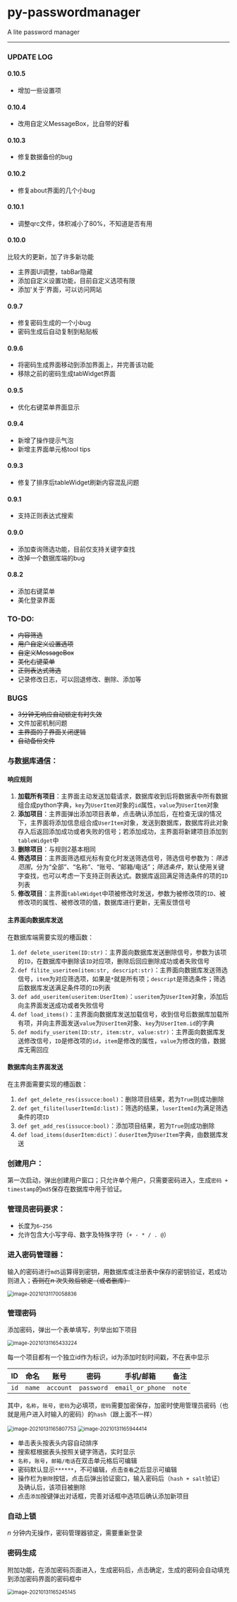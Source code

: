 # py-passwordmanager
A lite password manager

------

### UPDATE LOG

#### 0.10.5

*   增加一些设置项

#### 0.10.4

*   改用自定义MessageBox，比自带的好看

#### 0.10.3

*   修复数据备份的bug

#### 0.10.2

*   修复about界面的几个小bug

#### 0.10.1

*   调整qrc文件，体积减小了80%，不知道是否有用

#### 0.10.0

比较大的更新，加了许多新功能
*   主界面UI调整，tabBar隐藏
*   添加自定义设置功能，目前自定义选项有限
*   添加'关于'界面，可以访问网站

#### 0.9.7

*   修复密码生成的一个小bug
*   密码生成后自动复制到粘贴板

#### 0.9.6

*   将密码生成界面移动到添加界面上，并完善该功能
*   移除之前的密码生成tabWidget界面

#### 0.9.5

*   优化右键菜单界面显示

#### 0.9.4

*   新增了操作提示气泡
*   新增主界面单元格tool tips

#### 0.9.3

*   修复了排序后tableWidget刷新内容混乱问题

#### 0.9.1

*   支持正则表达式搜索

#### 0.9.0

*   添加查询筛选功能，目前仅支持关键字查找
*   改掉一个数据库端的bug

#### 0.8.2

*   添加右键菜单
*   美化登录界面

### TO-DO:

*   ~~内容筛选~~
*   ~~用户自定义设置选项~~
*   ~~自定义MessageBox~~
*   ~~美化右键菜单~~
*   ~~正则表达式筛选~~
*   记录修改日志，可以回退修改、删除、添加等

### BUGS

*   ~~3分钟无响应自动锁定有时失效~~
*   文件加密机制问题
*   ~~主界面的子界面关闭逻辑~~
*   ~~自动备份文件~~

### 与数据库通信：

#### 响应规则

1.  **加载所有项目**：主界面主动发送加载请求，数据库收到后将数据表中所有数据组合成python字典，`key`为`UserItem`对象的`id`属性，`value`为`UserItem`对象
2.  **添加项目**：主界面弹出添加项目表单，点击确认添加后，在检查无误的情况下，主界面将添加信息组合成`UserItem`对象，发送到数据库，数据库将此对象存入后返回添加成功或者失败的信号；若添加成功，主界面将新建项目添加到`tableWidget`中
3.  **删除项目**：与规则2基本相同
4.  **筛选项目**：主界面筛选框光标有变化时发送筛选信号，筛选信号参数为：*筛选范围*，分为“全部”、“名称”、“账号、“邮箱/电话”；*筛选条件*，默认使用关键字查找，也可以考虑一下支持正则表达式。数据库返回满足筛选条件的项的`ID`列表
5.  **修改项目**：主界面`tableWidget`中项被修改时发送，参数为被修改项的`ID`、被修改项的属性、被修改项的值，数据库进行更新，无需反馈信号

#### 主界面向数据库发送

在数据库端需要实现的槽函数：

1.  `def delete_useritem(ID:str)`：主界面向数据库发送删除信号，参数为该项的`ID`，在数据库中删除该`ID`对应项，删除后回应删除成功或者失败信号
2.  `def filite_useritem(item:str, descript:str)`：主界面向数据库发送筛选信号，`item`为对应筛选项，如果是`*`就是所有项；`descript`是筛选条件；筛选后数据库发送满足条件项的`ID`列表
3.  `def add_useritem(useritem:UserItem)`：`useritem`为`UserItem`对象，添加后向主界面发送成功或者失败信号
4.  `def load_items()`：主界面向数据库发送加载信号，收到信号后数据库加载所有项，并向主界面发送`value`为`UserItem`对象、`key`为`UserItem.id`的字典
5.  `def modify_useritem(ID:str, item:str, value:str)`：主界面向数据库发送修改信号，`ID`是修改项的`id`，`item`是修改的属性，`value`为修改的值，数据库无需回应

#### 数据库向主界面发送

在主界面需要实现的槽函数：

1.  `def get_delete_res(issucce:bool)`：删除项目结果，若为`True`则成功删除
2.  `def get_filite(luserItemId:list)`：筛选的结果，`luserItemId`为满足筛选条件的项`ID`
3.  `def get_add_res(issucce:bool)`：添加项目结果，若为`True`则成功删除
4.  `def load_items(duserItem:dict)`：`duserItem`为`UserItem`字典，由数据库发送

### 创建用户：

第一次启动，弹出创建用户窗口；只允许单个用户，只需要密码进入，生成`密码 + timestamp`的`md5`保存在数据库中用于验证。

### 管理员密码要求：

*   长度为`6~256`
*   允许包含大小写字母、数字及特殊字符（`+ - * / . @`）

### 进入密码管理器：

输入的密码进行`md5`运算得到密钥，用数据库或注册表中保存的密钥验证，若成功则进入；~~否则在$n$ 次失败后锁定（或者删库）~~

<img src="readme\image-20210129013101290.png" alt="image-20210131170058836" style="zoom:80%;" />

### 管理密码

添加密码，弹出一个表单填写，列举出如下项目

<img src="readme\image-20210129013231793.png" alt="image-20210131165433224" style="zoom:80%;" />

每一个项目都有一个独立id作为标识，id为添加时刻时间戳，不在表中显示

|  ID  | 命名   | 账号      | 密码       | 手机/邮箱        | 备注   |
| :--: | ------ | --------- | ---------- | ---------------- | ------ |
| `id` | `name` | `account` | `password` | `email_or_phone` | `note` |

其中，`名称`，`账号`，`密码`为必填项，`密码`需要加密保存，加密时使用管理员密码（也就是用户进入时输入的密码）的`hash`（跟上面不一样）

<img src="readme\image-20210129013402419.png" alt="image-20210131165807753" style="zoom:80%;" />

<img src="readme\image-20210129013436890.png" alt="image-20210131165944414" style="zoom:80%;" />

*   单击表头按表头内容自动排序
*   搜索框根据表头按照关键字筛选，实时显示
*   `名称`，`账号`，`邮箱/电话`在双击单元格后可编辑
*   密码默认显示`******`，不可编辑，点击`查看`之后显示可编辑
*   操作栏为`删除`按钮，点击后弹出验证窗口，输入密码后（`hash + salt`验证）及确认后，该项目被删除
*   点击`添加`按键弹出对话框，完善对话框中选项后确认添加新项目

### 自动上锁

$n$ 分钟内无操作，密码管理器锁定，需要重新登录

### 密码生成

附加功能，在添加密码页面进入，生成密码后，点击确定，生成的密码会自动填充到添加密码界面的密码框中

<img src="readme\image-20210131165245145.png" alt="image-20210131165245145" style="zoom:80%;" />

